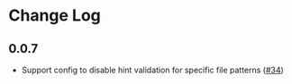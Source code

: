 # Change Log

## 0.0.7

- Support config to disable hint validation for specific file patterns ([#34](https://github.com/ericglau/cairo-ls/pull/34))
